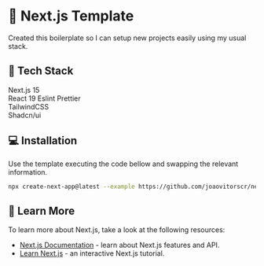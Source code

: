# 🤖 Next.js Template

Created this boilerplate so I can setup new projects easily using my usual stack.

## 🔨 Tech Stack

Next.js 15  
React 19
Eslint
Prettier  
TailwindCSS  
Shadcn/ui

## 💻 Installation

Use the template executing the code bellow and swapping the relevant information.

```bash
npx create-next-app@latest --example https://github.com/joaovitorscr/next-template <APP-NAME> --use-<Your package manager of choice (npm, pnpm, yarn, bun)>
```

## 🏫 Learn More

To learn more about Next.js, take a look at the following resources:

- [Next.js Documentation](https://nextjs.org/docs) - learn about Next.js features and API.
- [Learn Next.js](https://nextjs.org/learn) - an interactive Next.js tutorial.
